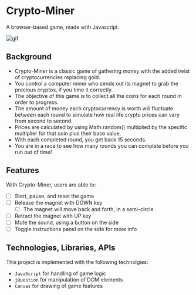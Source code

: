 # Crypto-Miner
A browser-based game, made with Javascript.

![gif](./assets/images/crypto_miner.gif)

## Background
* Crypto-Miner is a classic game of gathering money with the added twist of cryptocurrencies replacing gold.
* You control a computer miner who sends out its magnet to grab the precious cryptos, if you time it correctly. 
* The objective of this game is to collect all the coins for each round in order to progress.
* The amount of money each cryptocurrency is worth will fluctuate between each round to simulate how real life crypto prices can vary from second to second. 
* Prices are calculated by using Math.random() multiplied by the specific multiplier for that coin plus their base value. 
* With each completed round, you get back 15 seconds. 
* You are in a race to see how many rounds you can complete before you run out of time!

## Features
With Crypto-Miner, users are able to:
- [ ] Start, pause, and reset the game
- [ ] Release the magnet with DOWN key
   - [ ] The magnet will move back and forth, in a semi-circle
- [ ] Retract the magnet with UP key
- [ ] Mute the sound, using a button on the side
- [ ] Toggle instructions panel on the side for more info

## Technologies, Libraries, APIs
This project is implemented with the following technolgies: 
* `JavaScript` for handling of game logic
* `jQuestion` for manipulation of DOM elements
* `Canvas` for drawing of game features
